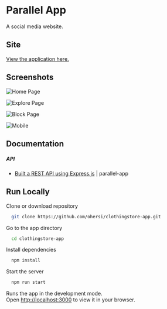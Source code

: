 
# Parallel App

A social media website.


## Site

[View the application here.](https://para-llel.app/)


## Screenshots

![Home Page](https://i.imgur.com/TpeRDmV.png)

![Explore Page](https://i.imgur.com/FLcCPcQ.png)

![Block Page](https://i.imgur.com/aEUdK8v.jpg)

![Mobile](https://i.imgur.com/X9IzJKf.png)
## Documentation

##### API

- [Built a REST API using Express.js](https://github.com/ohersi/parallel-app) | parallel-app


## Run Locally

Clone or download repository

```bash
  git clone https://github.com/ohersi/clothingstore-app.git
```

Go to the app directory

```bash
  cd clothingstore-app
```

Install dependencies

```bash
  npm install
```

Start the server

```bash
  npm run start
```
Runs the app in the development mode.\
Open [http://localhost:3000](http://localhost:3000) to view it in your browser.

